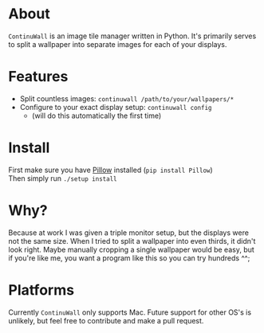 # About
`ContinuWall` is an image tile manager written in Python. It's primarily serves to split a wallpaper into separate images for each of your displays.

# Features
- Split countless images: `continuwall /path/to/your/wallpapers/*`
- Configure to your exact display setup: `continuwall config`
    - (will do this automatically the first time)

# Install
First make sure you have [Pillow](https://pillow.readthedocs.io/en/latest/installation.html#basic-installation) installed (`pip install Pillow`)  
Then simply run `./setup install`

# Why?
Because at work I was given a triple monitor setup, but the displays were not the same size. When I tried to split a wallpaper into even thirds, it didn't look right. Maybe manually cropping a single wallpaper would be easy, but if you're like me, you want a program like this so you can try hundreds ^^;

# Platforms
Currently `ContinuWall` only supports Mac. Future support for other OS's is unlikely, but feel free to contribute and make a pull request.
